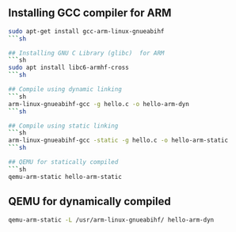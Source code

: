 
## Installing GCC compiler for ARM
```sh
sudo apt-get install gcc-arm-linux-gnueabihf
```sh

## Installing GNU C Library (glibc)  for ARM
```sh
sudo apt install libc6-armhf-cross 
```sh

## Compile using dynamic linking
```sh
arm-linux-gnueabihf-gcc -g hello.c -o hello-arm-dyn
```sh

## Compile using static linking
```sh
arm-linux-gnueabihf-gcc -static -g hello.c -o hello-arm-static 
```sh

## QEMU for statically compiled 
```sh
qemu-arm-static hello-arm-static 
```

## QEMU for dynamically compiled 
```sh
qemu-arm-static -L /usr/arm-linux-gnueabihf/ hello-arm-dyn 
```

